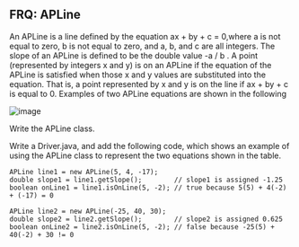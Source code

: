 ## FRQ: APLine

An APLine is a line defined by the equation ax + by + c = 0,where a is not equal to zero, b is not equal to zero, and a, b, and c are all integers. The slope of an APLine is defined to be the double value -a / b . A point (represented by integers x and y) is on an APLine if the equation of the APLine is satisfied when those x and y values are substituted into the equation. That is, a point represented by x and y is on the line if ax + by + c is equal to 0. Examples of two APLine equations are shown in the following 

![image](https://github.com/novillo-cs/apcsa_material/assets/123229891/0d3e070b-62f1-4a24-97f7-36857d4a8013)


Write the APLine class.

Write a Driver.java, and add the following code, which shows an example of using the APLine class to represent the two equations shown in the table.

```
APLine line1 = new APLine(5, 4, -17);
double slope1 = line1.getSlope();        // slope1 is assigned -1.25
boolean onLine1 = line1.isOnLine(5, -2); // true because 5(5) + 4(-2) + (-17) = 0

APLine line2 = new APLine(-25, 40, 30);
double slope2 = line2.getSlope();        // slope2 is assigned 0.625
boolean onLine2 = line2.isOnLine(5, -2); // false because -25(5) + 40(-2) + 30 != 0
```
